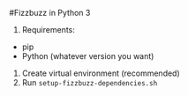 #Fizzbuzz in Python 3

1. Requirements:
  * pip
  * Python (whatever version you want)
1. Create virtual environment (recommended)
2. Run `setup-fizzbuzz-dependencies.sh`